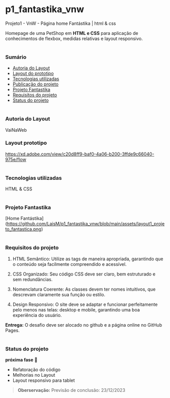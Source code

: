 
# p1_fantastika_vnw
Projeto1 - VnW - Página home Fantástika | html &amp; css

Homepage de uma PetShop em **HTML e CSS** para aplicação de conhecimentos de flexbox, medidas relativas e layout responsivo.
<br><br>


### Sumário
- <a href="#autoria-do-layout">Autoria do Layout</a>
- <a href="#layout-prototipo">Layout do prototipo</a>
- <a href="#tecnologias-utilizadas">Tecnologias utilizadas</a>
- <a href="https://laism.github.io/p1_fantastika_vnw/">Publicação do projeto</a>
- <a href="#projeto-fantastika">Projeto Fantastika</a>
- <a href="#requisitos-do-projeto">Requisitos do projeto</a>
- <a href="#status-do-projeto">Status do projeto</a>
<br><br>

### Autoria do Layout
VaiNaWeb


### Layout prototipo
https://xd.adobe.com/view/c20d8ff9-baf0-4a06-b200-3ffde9c66040-975e/flow
<br><br>

### Tecnologias utilizadas
HTML & CSS
<br><br>

### Projeto Fantastika
[Home Fantástika] (https://github.com/LaisM/p1_fantastika_vnw/blob/main/assets/layout1_projeto_fantastica.png)
<br><br>

### Requisitos do projeto
1. HTML Semântico: Utilize as tags de maneira apropriada, garantindo que o conteúdo seja facilmente compreendido e acessível.

2. CSS Organizado: Seu código CSS deve ser claro, bem estruturado e sem redundâncias.

3. Nomenclatura Coerente: As classes devem ter nomes intuitivos, que descrevam claramente sua função ou estilo.

4. Design Responsivo: O site deve se adaptar e funcionar perfeitamente pelo menos nas telas: desktop e mobile, garantindo uma boa experiência do usuário.


**Entrega:** O desafio deve ser alocado no github e a página online no GitHub Pages.
<br><br>

### Status do projeto 
**próxima fase** 🚧
- Refatoração do código
- Melhorias no Layout
- Layout responsivo para tablet

> **Oberservação:** Previsão de conclusão: 23/12/2023
